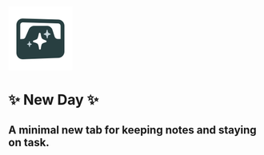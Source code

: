 ![New Day - Sparkling Tab Logo](./promo/NewDay-Icon.png)
# ✨ New Day ✨
## A minimal new tab for keeping notes and staying on task.
